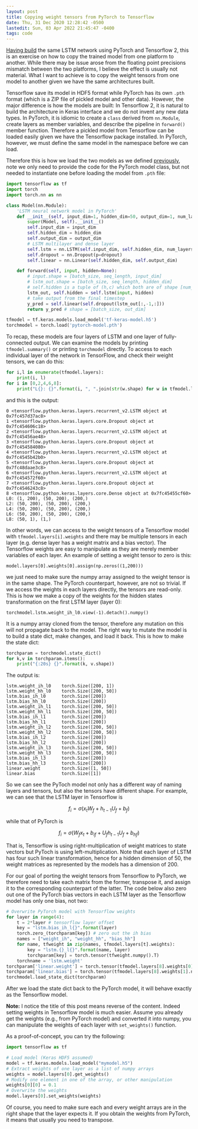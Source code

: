 ```yaml
---
layout: post
title: Copying weight tensors from PyTorch to Tensorflow
date: Thu, 31 Dec 2020 12:28:42 -0500
lastedit: Sun, 03 Apr 2022 21:45:47 -0400
tags: code
---
```


[Having build](/2020-12-22-lstm) the same LSTM network using PyTorch and
Tensorflow 2, this is an exercise on how to copy the trained model from one
platform to another. While there may be issue arose from the floating point
precisions mismatch between the two platforms, I believe the effect is usually
not material. What I want to achieve is to copy the weight tensors from one
model to another given we have the same architectures built.

Tensorflow save its model in HDF5 format while PyTorch has its own `.pth`
format (which is a ZIP file of pickled model and other data). However, the
major difference is how the models are built: In Tensorflow 2, it is natural to
build the architecture in Keras interface and we do not invent any new data
types. In PyTorch, it is idiomic to create a `class` derived from `nn.Module`,
create layers as member variables, and describe the pipeline in `forward()`
member function. Therefore a pickled model from Tensorflow can be loaded easily
given we have the Tensorflow package installed. In PyTorch, however, we must
define the same model in the namespace before we can load.

Therefore this is how we load the two models as we defined
[previously](/2020-12-22-lstm), note we only need to provide the code for the
PyTorch model class, but not needed to instantiate one before loading the
model from `.pth` file:

```python
import tensorflow as tf
import torch
import torch.nn as nn

class Model(nn.Module):
    'LSTM neural network model in PyTorch'
    def __init__(self, input_dim=1, hidden_dim=50, output_dim=1, num_layers=4, dropout=0.2):
        super(Model, self).__init__()
        self.input_dim = input_dim
        self.hidden_dim = hidden_dim
        self.output_dim = output_dim
        # LSTM multilayer and dense layer
        self.lstm = nn.LSTM(self.input_dim, self.hidden_dim, num_layers, dropout=dropout, batch_first=True)
        self.dropout = nn.Dropout(p=dropout)
        self.linear = nn.Linear(self.hidden_dim, self.output_dim)

    def forward(self, input, hidden=None):
        # input.shape = [batch_size, seq_length, input_dim]
        # lstm_out.shape = [batch_size, seq_length, hidden_dim]
        # self.hidden is a tuple of (h,c) which both are of shape [num_layers, batch_size, hidden_dim]
        lstm_out, self.hidden = self.lstm(input, hidden)
        # take output from the final timestep
        y_pred = self.linear(self.dropout(lstm_out[:,-1,:]))
        return y_pred # shape = [batch_size, out_dim]

tfmodel = tf.keras.models.load_model('tf-keras-model.h5')
torchmodel = torch.load('pytorch-model.pth')
```

To recap, these models are four layers of LSTM and one layer of fully-connected
output. We can examine the models by printing `tfmodel.summary()` or printing
`torchmodel` directly. To access to each individual layer of the network in
TensorFlow, and check their weight tensors, we can do this:

```python
for i,l in enumerate(tfmodel.layers):
    print(i, l)
for i in [0,2,4,6,8]:
    print("L{}: {}".format(i, ", ".join(str(w.shape) for w in tfmodel.layers[i].weights)))
```

and this is the output:

```
0 <tensorflow.python.keras.layers.recurrent_v2.LSTM object at 0x7fc457d37ac8>
1 <tensorflow.python.keras.layers.core.Dropout object at 0x7fc454606c18>
2 <tensorflow.python.keras.layers.recurrent_v2.LSTM object at 0x7fc45456ae48>
3 <tensorflow.python.keras.layers.core.Dropout object at 0x7fc454584080>
4 <tensorflow.python.keras.layers.recurrent_v2.LSTM object at 0x7fc4545b42b0>
5 <tensorflow.python.keras.layers.core.Dropout object at 0x7fc48daae3c8>
6 <tensorflow.python.keras.layers.recurrent_v2.LSTM object at 0x7fc454572f60>
7 <tensorflow.python.keras.layers.core.Dropout object at 0x7fc4546243c8>
8 <tensorflow.python.keras.layers.core.Dense object at 0x7fc45455cf60>
L0: (1, 200), (50, 200), (200,)
L2: (50, 200), (50, 200), (200,)
L4: (50, 200), (50, 200), (200,)
L6: (50, 200), (50, 200), (200,)
L8: (50, 1), (1,)
```

In other words, we can access to the weight tensors of a Tensorflow model with
`tfmodel.layers[i].weights` and there may be multiple tensors in each layer
(e.g. dense layer has a weight matrix and a bias vector). The Tensorflow
weights are easy to manipulate as they are merely member variables of each
layer. An example of setting a weight tensor to zero is this:

    model.layers[0].weights[0].assign(np.zeros((1,200)))

we just need to make sure the numpy array assigned to the weight tensor is in
the same shape.  The PyTorch counterpart, however, are not so trivial. If we
access the weights in each layers directly, the tensors are read-only. This is
how we make a copy of the weights for the hidden states transformation on the
first LSTM layer (layer 0):

    torchmodel.lstm.weight_ih_l0.view(-1).detach().numpy()

It is a numpy array cloned from the tensor, therefore any mutation on this will
not propagate back to the model. The right way to mutate the model is to build
a state dict, make changes, and load it back. This is how to make the state dict:

```python
torchparam = torchmodel.state_dict()
for k,v in torchparam.items():
    print("{:20s} {}".format(k, v.shape))
```

The output is:

```
lstm.weight_ih_l0    torch.Size([200, 1])
lstm.weight_hh_l0    torch.Size([200, 50])
lstm.bias_ih_l0      torch.Size([200])
lstm.bias_hh_l0      torch.Size([200])
lstm.weight_ih_l1    torch.Size([200, 50])
lstm.weight_hh_l1    torch.Size([200, 50])
lstm.bias_ih_l1      torch.Size([200])
lstm.bias_hh_l1      torch.Size([200])
lstm.weight_ih_l2    torch.Size([200, 50])
lstm.weight_hh_l2    torch.Size([200, 50])
lstm.bias_ih_l2      torch.Size([200])
lstm.bias_hh_l2      torch.Size([200])
lstm.weight_ih_l3    torch.Size([200, 50])
lstm.weight_hh_l3    torch.Size([200, 50])
lstm.bias_ih_l3      torch.Size([200])
lstm.bias_hh_l3      torch.Size([200])
linear.weight        torch.Size([1, 50])
linear.bias          torch.Size([1])
```

So we can see the PyToch model not only has a different way of naming layers
and tensors, but also the tensors have different shape. For example, we can see
that the LSTM layer in Tensorflow is

$$
f_i = \sigma(x_t W_f + h_{t-1} U_f + b_f)
$$

while that of PyTorch is

$$
f_i = \sigma(W_f x_t + b_{if} + U_f h_{t-1} U_f + b_{hf})
$$

That is, Tensorflow is using right-multiplication of weight matrices to state
vectors but PyToch is using left-multiplication. Note that each layer of LSTM
has four such linear transformation, hence for a hidden dimension of 50, the
weight matrices as represented by the models has a dimension of 200.

For our goal of porting the weight tensors from Tensorflow to PyTorch, we
therefore need to take each matrix from the former, transpose it, and assign it
to the corresponding counterpart of the latter. The code below also zero out
one of the PyTorch bias vectors in each LSTM layer as the Tensorflow model has
only one bias, not two:

```python
# Overwrite PyTorch model with Tensorflow weights
for layer in range(4):
    t = 2*layer # tensorflow layer offset
    key = "lstm.bias_ih_l{}".format(layer)
    torch.zero_(torchparam[key]) # zero out the ih bias
    names = ["weight_ih", "weight_hh", "bias_hh"]
    for name, tfweight in zip(names, tfmodel.layers[t].weights):
        key = "lstm.{}_l{}".format(name, layer)
        torchparam[key] = torch.tensor(tfweight.numpy().T)
    torchname = 'lstm.weight'
torchparam['linear.weight'] = torch.tensor(tfmodel.layers[8].weights[0].numpy().T)
torchparam['linear.bias'] = torch.tensor(tfmodel.layers[8].weights[1].numpy().T)
torchmodel.load_state_dict(torchparam)
```

After we load the state dict back to the PyTorch model, it will behave exactly
as the Tensorflow model.

**Note:** I notice the title of this post means reverse of the content. Indeed
setting weights in Tensorflow model is much easier. Assume you already get the
weights (e.g., from PyTorch model) and converted it into numpy, you can
manipulate the weights of each layer with `set_weights()` function.

As a proof-of-concept, you can try the following:

```python
import tensorflow as tf

# Load model (Keras HDF5 assumed)
model = tf.keras.models.load_model("mymodel.h5")
# Extract weights of one layer as a list of numpy arrays
weights = model.layers[0].get_weights()
# Modify one element in one of the array, or other manipulation
weights[0][0] = 0.1
# Overwrite the weights
model.layers[0].set_weights(weights)
```

Of course, you need to make sure each and every weight arrays are in the right
shape that the layer expects it. If you obtain the weights from PyTorch,
it means that usually you need to transpose.

